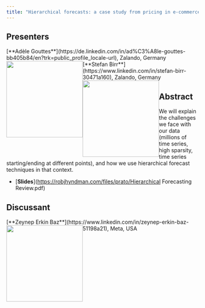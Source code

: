 ```yaml
---
title: "Hierarchical forecasts: a case study from pricing in e-commerce"
---
```


## Presenters

<div class = "figure">
[**Adèle Gouttes**](https://de.linkedin.com/in/ad%C3%A8le-gouttes-bb405b84/en?trk=public_profile_locale-url), Zalando, Germany
<img src="/img/gouttes.png"  width=200px height=200px style="float:left">
</div>

<div class = "figure">
[**Stefan Birr**](https://www.linkedin.com/in/stefan-birr-30471a160), Zalando, Germany
<img src="/img/stefan.png"  width=200px height=200px style="float:left">
</div>

## Abstract

We will explain the challenges we face with our data (millions of time series, high sparsity, time series starting/ending at different points), and how we use hierarchical forecast techniques in that context.

* [**Slides**](https://robjhyndman.com/files/prato/Hierarchical Forecasting Review.pdf)

## Discussant

<div class = "figure">
[**Zeynep Erkin Baz**](https://www.linkedin.com/in/zeynep-erkin-baz-51198a21), Meta, USA
<img src=/img/zeynep.png  width=200px height=200px style="float:left">
</div>
